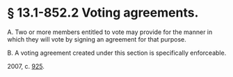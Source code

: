 # § 13.1-852.2 Voting agreements.

<p>A. Two or more members entitled to vote may provide for the manner in which they will vote by signing an agreement for that purpose.</p><p>B. A voting agreement created under this section is specifically enforceable.</p><p>2007, c. <a href='http://lis.virginia.gov/cgi-bin/legp604.exe?071+ful+CHAP0925'>925</a>.</p>